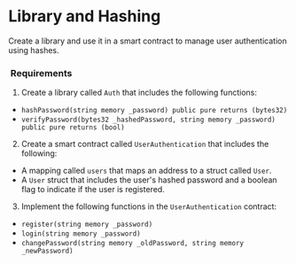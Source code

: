 # Library and Hashing
Create a library and use it in a smart contract to manage user authentication using hashes.

###  Requirements
1. Create a library called `Auth` that includes the following functions:
- `hashPassword(string memory _password) public pure returns (bytes32)`
- `verifyPassword(bytes32 _hashedPassword, string memory _password) public pure returns (bool)`
2. Create a smart contract called `UserAuthentication` that includes the following:
- A mapping called `users` that maps an address to a struct called `User`.
- A `User` struct that includes the user's hashed password and a boolean flag to indicate if the user is registered.
3. Implement the following functions in the `UserAuthentication` contract:
- `register(string memory _password)`
- `login(string memory _password)`
- `changePassword(string memory _oldPassword, string memory _newPassword)`


